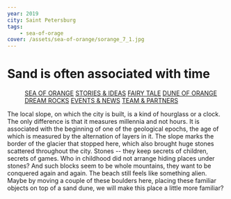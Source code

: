 ```yaml
---
year: 2019
city: Saint Petersburg
tags:
    - sea-of-orage
cover: /assets/sea-of-orange/sorange_7_1.jpg
---
```


# Sand is often associated with time

<Menu>
<a href="/sea-of-orange">SEA OF ORANGE</a>
<a href="/sea-of-orange/stories-and-ideas">STORIES & IDEAS</a>
<a href="/sea-of-orange/fairytale">FAIRY TALE</a>
<a href="/sea-of-orange/dune-of-orange">DUNE OF ORANGE</a>
<a href="/sea-of-orange/dreamrocks">DREAM ROCKS</a>
<a href="/sea-of-orange/events-and-news">EVENTS & NEWS</a>
<a href="/sea-of-orange/team-and-partners">TEAM & PARTNERS</a>
</Menu>


The local slope, on which the city is built, is a kind of hourglass or a clock. The only difference is that it measures millennia and not hours. It is associated with the beginning of one of the geological epochs, the age of which is measured by the alternation of layers in it. The slope marks the border of the glacier that stopped here, which also brought huge stones scattered throughout the city. Stones -- they keep secrets of children, secrets of games. Who in childhood did not arrange hiding places under stones? And such blocks seem to be whole mountains, they want to be conquered again and again. The beach still feels like something alien. Maybe by moving a couple of these boulders here, placing these familiar objects on top of a sand dune, we will make this place a little more familiar?
